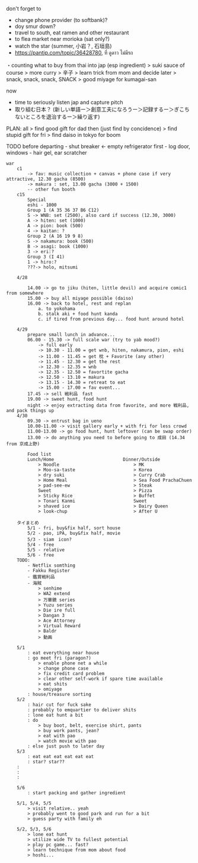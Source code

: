 don't forget to 
- change phone provider (to softbank)?
- doy smur down?
- travel to south, eat ramen and other restaurant
- to flea market near morioka (sat only?)
- watch the star (summer, 小岩？, 石垣島)
- https://pantip.com/topic/36428780, ที่ ดูดาว ไม่มีรถ

・counting what to buy from thai into jap (esp ingredient)
	> suki sauce of course
	> more curry
	> 辛子
	> learn trick from mom and decide later
	> snack, snack, snack, SNACK
	> good miyage for kumagai-san

now
- time to seriously listen jap and capture pitch 
- 取り組む日本？ (新しい単語ー＞創意工夫になろうー＞記録するー＞ぎこちないところを退治するー＞繰り返す)

PLAN:
	all
	> find good gift for dad then (just find by concidence)
	> find stupid gift for fri
	> find daiso in tokyo for boom

TODO before departing
	- shut breaker <- empty refrigerator first
	- log door, windows
	- hair gel, ear scratcher
	
	war
		c1
			-> fav: music collection + canvas + phone case if very attractive, 12.30 gacha (8500)
			-> makura : set, 13.00 gacha (3000 + 1500)
			-- other fun booth
		c15
			Special
			eshi - 1000
			Group 1 (A 35 36 37 B6 C12)
			S -> WNB: set (2500), also card if success (12.30, 3000)
			A -> hiten: set (1000)
			A -> pion: book (500)
			4 -> kaitan: ?
			Group 2 (A 16 19 9 8)
			S -> nakamura: book (500)
			B -> asagi: book (1000) 
			3 -> eri:?
			Group 3 (I 41)
			1 -> hiro:?
			???-> holo, mitsumi

		4/28

			14.00 -> go to jiku (hiten, little devil) and acquire comic1 from somewhere
			15.00 -> buy all miyage possible (daiso)
			16.00 -> back to hotel, rest and replan
				a. to yokohama
				b. stalk aki + food hunt kanda
				c. if tired from previous day... food hunt around hotel

		4/29
			prepare small lunch in advance...
			06.00 - 15.30 -> full scale war (try to yab mood?)
				-> full early
				-> 10.30 - 11.00 = get wnb, hiten, nakamura, pion, eshi
				-> 11.00 - 11.45 = get 枕 + Favorite (any other)
				-> 11.45 - 12.30 = get the rest
				-> 12.30 - 12.35 = wnb
				-> 12.35 - 12.50 = favortite gacha
				-> 12.50 - 13.10 = makura
				-> 13.15 - 14.30 = retreat to eat
				-> 15.00 - 17.00 = fav event...
			17.45 -> sell 戦利品　fast
			19.00 -> sweet hunt, food hunt 
			night -> enjoy extracting data from favorite, and more 戦利品, and pack things up
		4/30
			09.30 -> entrust bag in ueno
			10.00-11.00 -> visit gallery early + with fri for less crowd
			11.00-13.00 -> go food hunt, hunt leftover (can be swap order)
			13.00 -> do anything you need to before going to 成田 (14.34 from 京成上野)
			
			Food list
			Lunch/Home							Dinner/Outside
				> Noodle							> MK
				> Moo-sa-taste						> Korea
				> dry suki							> Curry Crab
				> Home Meal							> Sea Food PrachaChuen
				> pad-see-ew						> Steak
				Sweet								> Pizza
				> Sticky Rice						> Buffet
				> Tonari Kanmi						Sweet
				> shaved ice						> Dairy Queen
				> look-chup							> After U

		タイまとめ
			5/1 - fri, buy&fix half, sort house
			5/2 - pao, iPA, buy&fix half, movie
			5/3 - siam　icon?
			5/4 - free
			5/5 - relative
			5/6 - free
		TODO:
			- Netflix somthing
			- Fakku Register
			- 鑑賞戦利品
			- 海賊
				> senhime
				> WA2 extend
				> 万華鏡 series
				> Yuzu series
				> Die ire full
				> Dangan 3
				> Ace Attorney
				> Virtual Reward
				> Baldr
				> 動画
				
		5/1
			: eat everything near house
			: go meet fri (paragon?)
				> enable phone net a while
				> change phone case
				> fix credit card problem
				> clear other self-work if spare time available
				> eat shits
				> omiyage
			: house/treasure sorting
		5/2
			: hair cut for fuck sake
			: probably to emquartier to deliver shits
			: lone eat hunt a bit
			: do
				> buy boot, belt, exercise shirt, pants
				> buy work pants, jean?
				> eat with pao
				> watch movie with pao
			: else just push to later day
		5/3
			: eat eat eat eat eat eat
			: star? star??
		:
		:
		:

		5/6
			: start packing and gather ingredient
	
		5/1, 5/4, 5/5
			> visit relative.. yeah
			> probably went to good park and run for a bit
			> guess party with family eh
			
		5/2, 5/3, 5/6
			> lone eat hunt
			> utilize wide TV to fullest potential
			> play pc game... fast?
			> learn technique from mom about food
			> hoshi...
	
	

